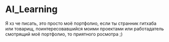# AI_Learning
Я хз че писать, это просто моё портфолио, если ты странник гитхаба или товарищ, поинтересовавшийся моими проектами
или работадатель смотрящий моё портфолио, то приятного росмотра ;)

